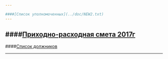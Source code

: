 ```yaml
---

####[Список уполномоченных](../doc/NEW2.txt)
---
```


####[Приходно-расходная смета 2017г](../doc/NEW3.txt)
---

####[Список должников](../doc/NEW6.txt)


---
